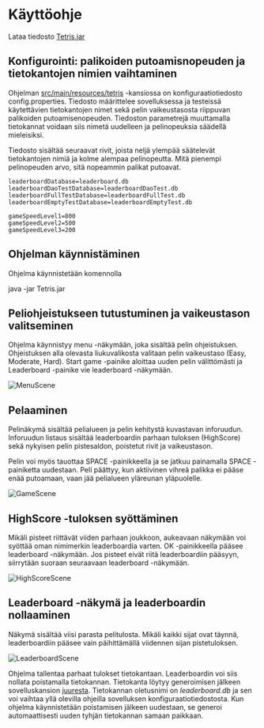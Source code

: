 # Käyttöohje

Lataa tiedosto [Tetris.jar](https://github.com/Marcestus/ot-harjoitustyo/releases/tag/viikko6)

## Konfigurointi: palikoiden putoamisnopeuden ja tietokantojen nimien vaihtaminen

Ohjelman [src/main/resources/tetris](https://github.com/Marcestus/ot-harjoitustyo/tree/master/Tetris/src/main/resources/tetris) -kansiossa on konfiguraatiotiedosto config.properties. Tiedosto määrittelee sovelluksessa ja testeissä käytettävien tietokantojen nimet sekä pelin vaikeustasosta riippuvan palikoiden putoamisenopeuden. Tiedoston parametrejä muuttamalla tietokannat voidaan siis nimetä uudelleen ja pelinopeuksia säädellä mieleisiksi.

Tiedosto sisältää seuraavat rivit, joista neljä ylempää säätelevät tietokantojen nimiä ja kolme alempaa pelinopeutta. Mitä pienempi pelinopeuden arvo, sitä nopeammin palikat putoavat.

```
leaderboardDatabase=leaderboard.db
leaderboardDaoTestDatabase=leaderboardDaoTest.db
leaderboardFullTestDatabase=leaderboardFullTest.db
leaderboardEmptyTestDatabase=leaderboardEmptyTest.db

gameSpeedLevel1=800
gameSpeedLevel2=500
gameSpeedLevel3=200
```

## Ohjelman käynnistäminen

Ohjelma käynnistetään komennolla 

java -jar Tetris.jar

## Peliohjeistukseen tutustuminen ja vaikeustason valitseminen

Ohjelma käynnistyy menu -näkymään, joka sisältää pelin ohjeistuksen. Ohjeistuksen alla olevasta liukuvalikosta valitaan pelin vaikeustaso (Easy, Moderate, Hard). Start game -painike aloittaa uuden pelin välittömästi ja Leaderboard -painike vie leaderboard -näkymään.

![MenuScene](https://github.com/Marcestus/ot-harjoitustyo/blob/master/dokumentaatio/kuvat/MenuScene.png)

## Pelaaminen

Pelinäkymä sisältää pelialueen ja pelin kehitystä kuvastavan inforuudun. Inforuudun listaus sisältää leaderboardin parhaan tuloksen (HighScore) sekä nykyisen pelin pistesaldon, poistetut rivit ja vaikeustason.

Pelin voi myös tauottaa SPACE -painikkeella ja se jatkuu painamalla SPACE -painiketta uudestaan.
Peli päättyy, kun aktiivinen vihreä palikka ei pääse enää putoamaan, vaan jää pelialueen yläreunan yläpuolelle.

![GameScene](https://github.com/Marcestus/ot-harjoitustyo/blob/master/dokumentaatio/kuvat/GameScene.png)

## HighScore -tuloksen syöttäminen

Mikäli pisteet riittävät viiden parhaan joukkoon, aukeavaan näkymään voi syöttää oman nimimerkin leaderboardia varten.
OK -painikkeella pääsee leaderboard -näkymään. Jos pisteet eivät riitä leaderboardiin pääsyyn, siirrytään suoraan seuraavaan leaderboard -näkymään.

![HighScoreScene](https://github.com/Marcestus/ot-harjoitustyo/blob/master/dokumentaatio/kuvat/HighScoreScene.png)

## Leaderboard -näkymä ja leaderboardin nollaaminen

Näkymä sisältää viisi parasta pelitulosta. Mikäli kaikki sijat ovat täynnä, leaderboardiin pääsee vain päihittämällä viidennen sijan pistetuloksen.

![LeaderboardScene](https://github.com/Marcestus/ot-harjoitustyo/blob/master/dokumentaatio/kuvat/LeaderboardScene.png)

Ohjelma tallentaa parhaat tulokset tietokantaan. Leaderboardin voi siis nollata poistamalla tietokannan. Tietokanta löytyy generoimisen jälkeen sovelluskansion [juuresta](https://github.com/Marcestus/ot-harjoitustyo/tree/master/Tetris). Tietokannan oletusnimi on *leaderboard.db* ja sen voi vaihtaa yllä olevilla ohjeilla sovelluksen konfiguraatiotiedostosta. Kun ohjelma käynnistetään poistamisen jälkeen uudestaan, se generoi automaattisesti uuden tyhjän tietokannan samaan paikkaan.

